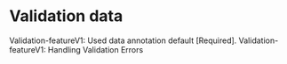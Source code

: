 ﻿# Validation data
Validation-featureV1: Used data annotation default [Required].
Validation-featureV1: Handling Validation Errors
